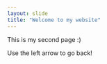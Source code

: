 ```yaml
---
layout: slide
title: "Welcome to my website"
---
```

This is my second page :)

Use the left arrow to go back!
